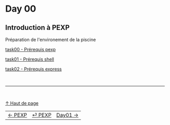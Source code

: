 # Day 00

## Introduction à PEXP

Préparation de l'environement de la piscine

[task00 - Prérequis pexp](./task00/TASK00.md)

[task01 - Prérequis shell](./task00/TASK01.md)

[task02 - Prérequis express](./task00/TASK00.md)

<br/>

---

<br/>

[↑ Haut de page](#task-00)

|                                   |                                   |                                   |
| :---                              |               :---:               |                              ---: |
| [← PEXP](../PEXP.md)              | [⏎ PEXP](../PEXP.md)              | [Day01 →](../day01/DAY01.md)      |
